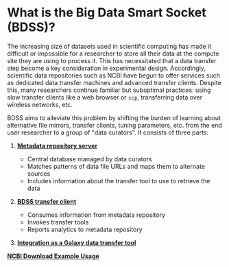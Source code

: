 # What is the Big Data Smart Socket (BDSS)?

The increasing size of datasets used in scientific computing has made it difficult or impossible for a researcher
to store all their data at the compute site they are using to process it. This has necessitated that a data transfer
step become a key consideration in experimental design. Accordingly, scientific data repositories such as NCBI have
begun to offer services such as dedicated data transfer machines and advanced transfer clients. Despite this,
many researchers continue familiar but suboptimal practices: using slow transfer clients like a web browser or `scp`,
transferring data over wireless networks, etc.

BDSS aims to alleviate this problem by shifting the burden of learning about alternative file mirrors, transfer
clients, tuning parameters, etc. from the end user researcher to a group of "data curators". It consists of three parts:

1. **[Metadata repository server](/metadata_repository/README.md)**
   * Central database managed by data curators
   * Matches patterns of data file URLs and maps them to alternate sources
   * Includes information about the transfer tool to use to retrieve the data

2. **[BDSS transfer client](/client/README.md)**
   * Consumes information from metadata repository
   * Invokes transfer tools
   * Reports analytics to metadata repository

3. **[Integration as a Galaxy data transfer tool](/galaxy_tool/README.md)**

**[NCBI Download Example Usage](NCBIExample.md)**
